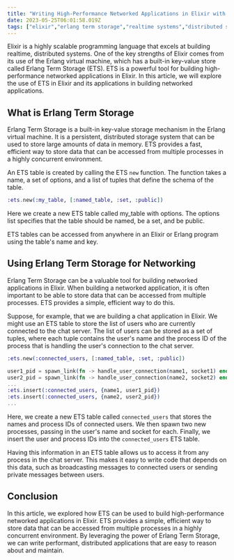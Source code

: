 ```yaml
---
title: "Writing High-Performance Networked Applications in Elixir with Erlang Term Storage"
date: 2023-05-25T06:01:58.019Z
tags: ["elixir","erlang term storage","realtime systems","distributed systems","networking"]
---
```



Elixir is a highly scalable programming language that excels at building realtime, distributed systems. One of the key strengths of Elixir comes from its use of the Erlang virtual machine, which has a built-in key-value store called Erlang Term Storage (ETS). ETS is a powerful tool for building high-performance networked applications in Elixir. In this article, we will explore the use of ETS in Elixir and its applications in building networked applications.

## What is Erlang Term Storage

Erlang Term Storage is a built-in key-value storage mechanism in the Erlang virtual machine. It is a persistent, distributed storage system that can be used to store large amounts of data in memory. ETS provides a fast, efficient way to store data that can be accessed from multiple processes in a highly concurrent environment.

An ETS table is created by calling the ETS `new` function. The function takes a name, a set of options, and a list of tuples that define the schema of the table.

```elixir
:ets.new(:my_table, [:named_table, :set, :public])
```

Here we create a new ETS table called my_table with options. The options list specifies that the table should be named, be a set, and be public.

ETS tables can be accessed from anywhere in an Elixir or Erlang program using the table's name and key.

## Using Erlang Term Storage for Networking

Erlang Term Storage can be a valuable tool for building networked applications in Elixir. When building a networked application, it is often important to be able to store data that can be accessed from multiple processes. ETS provides a simple, efficient way to do this.

Suppose, for example, that we are building a chat application in Elixir. We might use an ETS table to store the list of users who are currently connected to the chat server. The list of users can be stored as a set of tuples, where each tuple contains the user's name and the process ID of the process that is handling the user's connection to the chat server.

```elixir
:ets.new(:connected_users, [:named_table, :set, :public])

user1_pid = spawn_link(fn -> handle_user_connection(name1, socket1) end)
user2_pid = spawn_link(fn -> handle_user_connection(name2, socket2) end)
...
:ets.insert(:connected_users, {name1, user1_pid})
:ets.insert(:connected_users, {name2, user2_pid})
...
```

Here, we create a new ETS table called `connected_users` that stores the names and process IDs of connected users. We then spawn two new processes, passing in the user's name and socket for each. Finally, we insert the user and process IDs into the `connected_users` ETS table.

Having this information in an ETS table allows us to access it from any process in the chat server. This makes it easy to write code that depends on this data, such as broadcasting messages to connected users or sending private messages between users.

## Conclusion

In this article, we explored how ETS can be used to build high-performance networked applications in Elixir. ETS provides a simple, efficient way to store data that can be accessed from multiple processes in a highly concurrent environment. By leveraging the power of Erlang Term Storage, we can write performant, distributed applications that are easy to reason about and maintain.